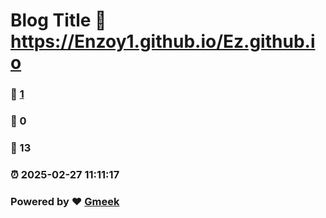 # Blog Title :link: https://Enzoy1.github.io/Ez.github.io 
### :page_facing_up: [1](https://Enzoy1.github.io/Ez.github.io/tag.html) 
### :speech_balloon: 0 
### :hibiscus: 13 
### :alarm_clock: 2025-02-27 11:11:17 
### Powered by :heart: [Gmeek](https://github.com/Meekdai/Gmeek)

